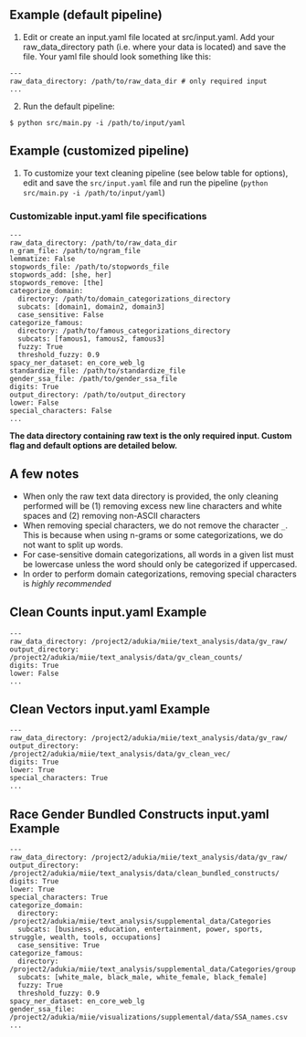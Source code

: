    
## Example (default pipeline)
1. Edit or create an input.yaml file located at src/input.yaml. Add your raw_data_directory path (i.e. where your data is located) and save the file. Your yaml file should look something like this: 
```
---
raw_data_directory: /path/to/raw_data_dir # only required input
...
```
2. Run the default pipeline:
```
$ python src/main.py -i /path/to/input/yaml
```

## Example (customized pipeline)
1. To customize your text cleaning pipeline (see below table for options), edit and save the `src/input.yaml` file and run the pipeline (`python src/main.py -i /path/to/input/yaml`)

### Customizable input.yaml file specifications 
```
---
raw_data_directory: /path/to/raw_data_dir
n_gram_file: /path/to/ngram_file
lemmatize: False
stopwords_file: /path/to/stopwords_file
stopwords_add: [she, her]
stopwords_remove: [the]
categorize_domain:
  directory: /path/to/domain_categorizations_directory
  subcats: [domain1, domain2, domain3]
  case_sensitive: False
categorize_famous:
  directory: /path/to/famous_categorizations_directory
  subcats: [famous1, famous2, famous3]
  fuzzy: True
  threshold_fuzzy: 0.9
spacy_ner_dataset: en_core_web_lg
standardize_file: /path/to/standardize_file
gender_ssa_file: /path/to/gender_ssa_file
digits: True
output_directory: /path/to/output_directory
lower: False
special_characters: False
...
```

**The data directory containing raw text is the only required input. Custom flag and default options are detailed below.**



## A few notes
- When only the raw text data directory is provided, the only cleaning performed will be (1) removing excess new line characters and white spaces and (2) removing non-ASCII characters
- When removing special characters, we do not remove the character `_`. This is because when using n-grams or some categorizations, we do not want to split up words.
- For case-sensitive domain categorizations, all words in a given list must be lowercase unless the word should only be categorized if uppercased. 
- In order to perform domain categorizations, removing special characters is *highly recommended*


## Clean Counts input.yaml Example

```
---
raw_data_directory: /project2/adukia/miie/text_analysis/data/gv_raw/
output_directory: /project2/adukia/miie/text_analysis/data/gv_clean_counts/
digits: True
lower: False
...
```

## Clean Vectors input.yaml Example

```
---
raw_data_directory: /project2/adukia/miie/text_analysis/data/gv_raw/
output_directory: /project2/adukia/miie/text_analysis/data/gv_clean_vec/
digits: True
lower: True
special_characters: True
...
```

## Race Gender Bundled Constructs input.yaml Example

```
---
raw_data_directory: /project2/adukia/miie/text_analysis/data/gv_raw/
output_directory: /project2/adukia/miie/text_analysis/data/clean_bundled_constructs/
digits: True
lower: True
special_characters: True
categorize_domain:
  directory: /project2/adukia/miie/text_analysis/supplemental_data/Categories
  subcats: [business, education, entertainment, power, sports, struggle, wealth, tools, occupations]
  case_sensitive: True
categorize_famous:
  directory: /project2/adukia/miie/text_analysis/supplemental_data/Categories/group
  subcats: [white_male, black_male, white_female, black_female]
  fuzzy: True
  threshold_fuzzy: 0.9
spacy_ner_dataset: en_core_web_lg
gender_ssa_file: /project2/adukia/miie/visualizations/supplemental/data/SSA_names.csv
...
```
